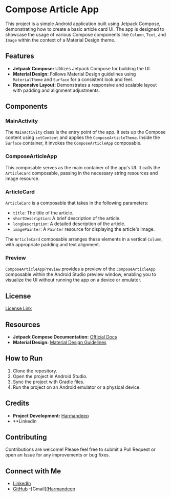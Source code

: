 # Compose Article App

This project is a simple Android application built using Jetpack Compose, demonstrating how to create a basic article card UI. The app is designed to showcase the usage of various Compose components like `Column`, `Text`, and `Image` within the context of a Material Design theme.

## Features

- **Jetpack Compose:** Utilizes Jetpack Compose for building the UI.
- **Material Design:** Follows Material Design guidelines using `MaterialTheme` and `Surface` for a consistent look and feel.
- **Responsive Layout:** Demonstrates a responsive and scalable layout with padding and alignment adjustments.

## Components

### MainActivity

The `MainActivity` class is the entry point of the app. It sets up the Compose content using `setContent` and applies the `ComposeArticleTheme`. Inside the `Surface` container, it invokes the `ComposeArticleApp` composable.

### ComposeArticleApp

This composable serves as the main container of the app's UI. It calls the `ArticleCard` composable, passing in the necessary string resources and image resource.

### ArticleCard

`ArticleCard` is a composable that takes in the following parameters:
- `title`: The title of the article.
- `shortDescription`: A brief description of the article.
- `longDescription`: A detailed description of the article.
- `imagePainter`: A `Painter` resource for displaying the article's image.

The `ArticleCard` composable arranges these elements in a vertical `Column`, with appropriate padding and text alignment.

### Preview

`ComposeArticleAppPreview` provides a preview of the `ComposeArticleApp` composable within the Android Studio preview window, enabling you to visualize the UI without running the app on a device or emulator.

## License
[License Link](https://www.apache.org/licenses/LICENSE-2.0)

## Resources

- **Jetpack Compose Documentation:** [Official Docs](https://developer.android.com/jetpack/compose/documentation)
- **Material Design:** [Material Design Guidelines](https://material.io/design)

## How to Run

1. Clone the repository.
2. Open the project in Android Studio.
3. Sync the project with Gradle files.
4. Run the project on an Android emulator or a physical device.

## Credits

- **Project Development:** [Harmandeep](mailto:sharmandeep954@gmail.com)
- **LinkedIn

## Contributing

Contributions are welcome! Please feel free to submit a Pull Request or open an Issue for any improvements or bug fixes.

## Connect with Me

- [LinkedIn](https://www.linkedin.com/in/harmandeep-87032918b/)
- [GitHub]([https://github.com/Harmandeep01)
-[Gmail]([Harmandeep](mailto:sharmandeep954@gmail.com)
